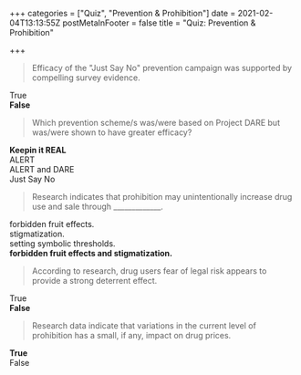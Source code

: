 +++
categories = ["Quiz", "Prevention & Prohibition"]
date = 2021-02-04T13:13:55Z
postMetaInFooter = false
title = "Quiz: Prevention & Prohibition"

+++
> Efficacy of the "Just Say No" prevention campaign was supported by compelling survey evidence.

True  
**False**

> Which prevention scheme/s was/were based on Project DARE but was/were shown to have greater efficacy?

**Keepin it REAL**  
ALERT  
ALERT and DARE  
Just Say No

> Research indicates that prohibition may unintentionally increase drug use and sale through _____________.

forbidden fruit effects.  
stigmatization.  
setting symbolic thresholds.  
**forbidden fruit effects and stigmatization.**

> According to research, drug users fear of legal risk appears to provide a strong deterrent effect.

True  
**False**

> Research data indicate that variations in the current level of prohibition has a small, if any, impact on drug prices.

**True**  
False